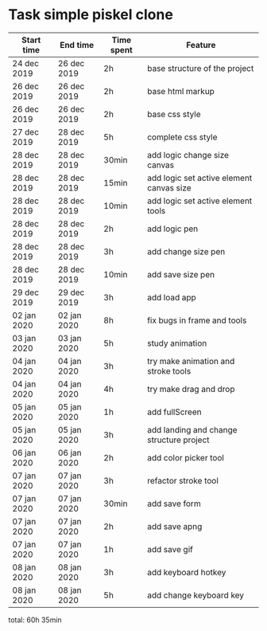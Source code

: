 # Task simple piskel clone

| Start time | End time | Time spent | Feature |
|------------|----------|------------|---------|
| 24 dec 2019 | 26 dec 2019 | 2h | base structure of the project |
| 26 dec 2019 | 26 dec 2019 | 2h | base html markup|
| 26 dec 2019 | 26 dec 2019 | 2h | base css style |
| 27 dec 2019 | 28 dec 2019 | 5h | complete css style |
| 28 dec 2019 | 28 dec 2019 | 30min | add logic change size canvas |
| 28 dec 2019 | 28 dec 2019 | 15min | add logic set active element canvas size |
| 28 dec 2019 | 28 dec 2019 | 10min | add logic set active element tools 
| 28 dec 2019 | 28 dec 2019 | 2h | add logic pen |
| 28 dec 2019 | 28 dec 2019 | 3h | add change size pen |
| 28 dec 2019 | 28 dec 2019 | 10min | add save size pen |
| 29 dec 2019 | 29 dec 2019 | 3h | add load app |
| 02 jan 2020 | 02 jan 2020 | 8h | fix bugs in frame and tools |
| 03 jan 2020 | 03 jan 2020 | 5h | study animation |
| 04 jan 2020 | 04 jan 2020 | 3h | try make animation and stroke tools |
| 04 jan 2020 | 04 jan 2020 | 4h | try make drag and drop |
| 05 jan 2020 | 05 jan 2020 | 1h | add fullScreen |
| 05 jan 2020 | 05 jan 2020 | 3h | add landing and change structure project |
| 06 jan 2020 | 06 jan 2020 | 2h | add color picker tool |
| 07 jan 2020 | 07 jan 2020 | 3h | refactor stroke tool |
| 07 jan 2020 | 07 jan 2020 | 30min | add save form |
| 07 jan 2020 | 07 jan 2020 | 2h | add save apng |
| 07 jan 2020 | 07 jan 2020 | 1h | add save gif |
| 08 jan 2020 | 08 jan 2020 | 3h | add keyboard hotkey |
| 08 jan 2020 | 08 jan 2020 | 5h | add change keyboard key |

total: 60h 35min

